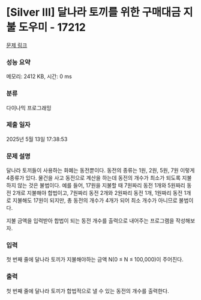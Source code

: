 # [Silver III] 달나라 토끼를 위한 구매대금 지불 도우미 - 17212 

[문제 링크](https://www.acmicpc.net/problem/17212) 

### 성능 요약

메모리: 2412 KB, 시간: 0 ms

### 분류

다이나믹 프로그래밍

### 제출 일자

2025년 5월 13일 17:38:53

### 문제 설명

<p>달나라 토끼들이 사용하는 화폐는 동전뿐이다. 동전의 종류는 1원, 2원, 5원, 7원 이렇게 4종류가 있다. 물건을 사고 동전으로 계산을 하는데 동전의 개수가 최소가 되도록 지불하지 않는 것은 불법이다. 예를 들어, 17원을 지불할 때 7원짜리 동전 1개와 5원짜리 동전 2개로 지불해야 합법이고, 7원짜리 동전 2개와 2원짜리 동전 1개, 1원짜리 동전 1개로 지불해도 17원이 되지만, 총 동전의 개수가 4개가 되어 최소 개수가 아니므로 불법이다.</p>

<p>지불 금액을 입력받아 합법이 되는 동전 개수를 출력으로 내어주는 프로그램을 작성해보자.</p>

### 입력 

 <p>첫 번째 줄에 달나라 토끼가 지불해야하는 금액 N(0 ≤ N ≤ 100,000)이 주어진다.</p>

### 출력 

 <p>첫 번째 줄에 달나라 토끼가 합법적으로 낼 수 있는 동전의 개수를 출력한다.</p>

